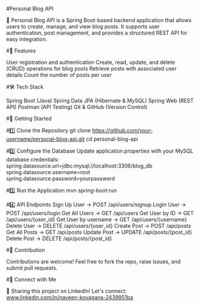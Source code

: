#Personal Blog API

🚀 Personal Blog API is a Spring Boot-based backend application that allows users to create, manage, and view blog posts. It supports user authentication, post management, and provides a structured REST API for easy integration.

#📌 Features

User registration and authentication
Create, read, update, and delete (CRUD) operations for blog posts
Retrieve posts with associated user details
Count the number of posts per user

#🛠 Tech Stack

Spring Boot (Java)
Spring Data JPA (Hibernate & MySQL)
Spring Web (REST API)
Postman (API Testing)
Git & GitHub (Version Control)

#🚀 Getting Started

#1️⃣ Clone the Repository
git clone https://github.com/your-username/personal-blog-api.git
cd personal-blog-api

#2️⃣ Configure the Database
Update application.properties with your MySQL database credentials:
spring.datasource.url=jdbc:mysql://localhost:3306/blog_db
spring.datasource.username=root
spring.datasource.password=yourpassword

#3️⃣ Run the Application
mvn spring-boot:run

#4️⃣ API Endpoints
Sign Up User → POST /api/users/signup
Login User → POST /api/users/login
Get All Users → GET /api/users
Get User by ID → GET /api/users/{user_id}
Get User by username → GET /api/users/{username}
Delete User → DELETE /api/users/{user_id}
Create Post → POST /api/posts
Get All Posts → GET /api/posts
Update Post → UPDATE /api/posts/{post_id}
Delete Post → DELETE /api/posts/{post_id}

#📌 Contribution

Contributions are welcome! Feel free to fork the repo, raise issues, and submit pull requests.

#📢 Connect with Me

💼 Sharing this project on LinkedIn! Let's connect: www.linkedin.com/in/naveen-kovagana-2439951ba
